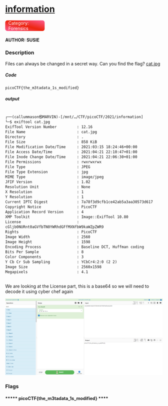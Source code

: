 # [information]()
<div style="background-image: linear-gradient(to bottom left,#fd5d93,#ec250d,#fd5d93);margin-right:75%; padding-left:2%;border-radius: .4285rem; color:white">Category: Forensics</div>

#### AUTHOR: SUSIE

### Description

Files can always be changed in a secret way. Can you find the flag? [cat.jpg](https://mercury.picoctf.net/static/e5825f58ef798fdd1af3f6013592a971/cat.jpg)



##### Code

```shell
picoCTF{the_m3tadata_1s_modified}

```
##### output
```

┌──(callummason㉿MARVIN)-[/mnt/…/CTF/picoCTF/2021/information]
└─$ exiftool cat.jpg                       
ExifTool Version Number         : 12.16
File Name                       : cat.jpg
Directory                       : .
File Size                       : 858 KiB
File Modification Date/Time     : 2021:03:15 18:24:46+00:00
File Access Date/Time           : 2021:04:21 22:10:47+01:00
File Inode Change Date/Time     : 2021:04:21 22:06:30+01:00
File Permissions                : rwxrwxrwx
File Type                       : JPEG
File Type Extension             : jpg
MIME Type                       : image/jpeg
JFIF Version                    : 1.02
Resolution Unit                 : None
X Resolution                    : 1
Y Resolution                    : 1
Current IPTC Digest             : 7a78f3d9cfb1ce42ab5a3aa30573d617
Copyright Notice                : PicoCTF
Application Record Version      : 4
XMP Toolkit                     : Image::ExifTool 10.80
License                         : cGljb0NURnt0aGVfbTN0YWRhdGFfMXNfbW9kaWZpZWR9
Rights                          : PicoCTF
Image Width                     : 2560
Image Height                    : 1598
Encoding Process                : Baseline DCT, Huffman coding
Bits Per Sample                 : 8
Color Components                : 3
Y Cb Cr Sub Sampling            : YCbCr4:2:0 (2 2)
Image Size                      : 2560x1598
Megapixels                      : 4.1


```

We are looking at the License part, this is a base64 so we will need to decode it using cyber chef again

![Cyber chef Base64](https://raw.githubusercontent.com/Callum-Mason/CTF/master/picoCTF/2021/information/assets/cyber%20chef%20base64.png "Cyber chef Base64")



### Flags


#### ***** picoCTF{the_m3tadata_1s_modified} ****